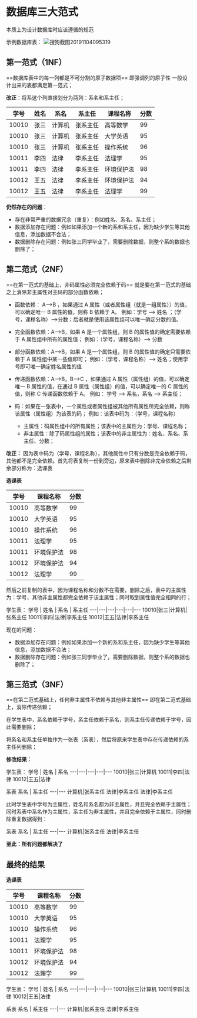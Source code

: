 
# 数据库三大范式

本质上为设计数据库时应该遵循的规范

示例数据库表：
![搜狗截图20191104095319]($resource/%E6%90%9C%E7%8B%97%E6%88%AA%E5%9B%BE20191104095319.png)
## 第一范式（1NF）
==数据库表中的每一列都是不可分割的原子数据项==
即强调列的原子性
一般设计出来的表都满足第一范式；

**改正**：将系这个列直接划分为两列：系名和系主任；

学号 | 姓名 | 系名 | 系主任 | 课程名称 | 分数 
---|---|---|---|---|---
10010|张三|计算机|张系主任|高等数学|99
10010|张三|计算机   |张系主任|大学英语|95
10010|张三|计算机|张系主任|操作系统|96
10011|李四|法律|李系主任|法理学|95
10011|李四|法律|李系主任|环境保护法|98
10012|王五|法律|李系主任|环境保护法|94
10012|王五|法律|李系主任|法理学|99

**仍然存在的问题**：
- 存在非常严重的数据冗余（重复）：例如姓名、系名、系主任；
- 数据添加存在问题：例如如果添加一个新的系和系主任，因为缺少学生等其他信息，添加数据不合法；
- 数据删除存在问题：例如张三同学毕业了，需要删除数据，则整个系的数据也删除了；



## 第二范式（2NF）

==在第一范式的基础上，非码属性必须完全依赖于码==
就是要在第一范式的基础之上消除非主属性对主码的部分函数依赖；

- 函数依赖： A-->B ，如果通过 A 属性（或者属性组（就是一组属性））的值，可以确定唯一 B 属性的值，则称 B 依赖于 A。
例如：学号 --> 姓名  ；（学号，课程名称）-->分数；后者就是使用该属性组可以唯一确定分数的值。

- 完全函数依赖：A-->B，如果 A 是一个属性组，则 B 的属性值的确定需要依赖于 A 属性组中所有的属性值；
例如：（学号，课程名称）--> 分数

- 部分函数依赖：A-->B，如果 A 是一个属性组，则 B 的属性值的确定只需要依赖于 A 属性组中某一些值即可；
例如：（学号，课程名称）--> 姓名；使用学号即可唯一确定姓名属性的值

- 传递函数依赖：A-->B，B-->C ，如果通过 A 属性（属性组）的值，可以确定唯一 B 属性的值，在通过 B 属性（属性组）的值，可以确定唯一的 C 属性的值，则称 C 传递函数依赖于 A。
例如： 学号  --> 系名，系名 --> 系主任；

- 码：如果在一张表中，一个属性或者属性组被其他所有属性所完全依赖，则称该属性（属性组）为该表的码；
例如：该表中码为：（学号，课程名称）
  - 主属性：码属性组中的所有属性；该表中的主属性为：学号、课程名称；
  - 非主属性：除了码属性组的属性；该表中的非主属性为：姓名、系名、系主任、分数；

**改正：**
因为表中码为（学号，课程名称），其他属性中只有分数是完全依赖于码，其他都不是完全依赖。首先将表复制一份到旁边，原来表中删除非完全依赖之后剩余部分称为：选课表

**选课表**

学号| 课程名称 | 分数 
---|---|---
10010|高等数学|99
10010|大学英语|95
10010|操作系统|96
10011|法理学|95
10011|环境保护法|98
10012|环境保护法|94
10012|法理学|99

然后之前复制的表中，因为课程名称和分数不在需要，删除之后，表中的主属性为：学号，其他非主属性都完全依赖于该主属性；同时取到属性值完全相同的行；

学生表：
学号 | 姓名 | 系名 | 系主任 
---|---|---|---|---|---
10010|张三|计算机|张系主任
10011|李四|法律|李系主任
10012|王五|法律|李系主任

   
 现在的问题：  
- 数据添加存在问题：例如如果添加一个新的系和系主任，因为缺少学生等其他信息，添加数据不合法；
- 数据删除存在问题：例如张三同学毕业了，需要删除数据，则整个系的数据也删除了；


## 第三范式（3NF）

==在第二范式基础上，任何非主属性不依赖与其他非主属性==
即在第二范式基础上，消除传递依赖；

在学生表中，系名依赖于学号，系主任依赖于系名，则系主任传递依赖于学号，因此需要删除；

将系名和系主任单独作为一张表（系表），然后将原来学生表中存在传递依赖的系主任列删除；

**修改结果：**

学生表：
学号 | 姓名 | 系名 
---|---|---|---|---
10010|张三|计算机
10011|李四|法律
10012|王五|法律

系表
系名 | 系主任 
---|---
计算机|张系主任
法律|李系主任
法律|李系主任

此时学生表中学号为主属性，姓名和系名都为非主属性，并且完全依赖于主属性；同时系表中系名作为主属性，系主任为非主属性，并且完全依赖于主属性，同时删除重复数据得到：

系表
系名 | 系主任 
---|---
计算机|张系主任
法律|李系主任

**至此：所有问题都解决了**

## 最终的结果

**选课表**

学号| 课程名称 | 分数 
---|---|---
10010|高等数学|99
10010|大学英语|95
10010|操作系统|96
10011|法理学|95
10011|环境保护法|98
10012|环境保护法|94
10012|法理学|99

学生表：
学号 | 姓名 | 系名 
---|---|---|---|---
10010|张三|计算机
10011|李四|法律
10012|王五|法律


系表
系名 | 系主任 
---|---
计算机|张系主任
法律|李系主任



